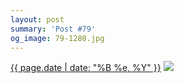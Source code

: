 ```yaml
---
layout: post
summary: 'Post #79'
og_image: 79-1280.jpg
---
```


<p>
  <time><a href="/79">{{ page.date | date: "%B %e, %Y" }}</a></time>
  <a href="/79"><img src="{{ site.assets_url }}/79-640.jpg" srcset="{{ site.assets_url }}/79-1280.jpg 1280w, {{ site.assets_url }}/79-960.jpg 960w, {{ site.assets_url }}/79-640.jpg 640w, {{ site.assets_url }}/79-320.jpg 320w" sizes="(min-width: 700px) 50vw, calc(100vw - 2rem)" /></a>
</p>
